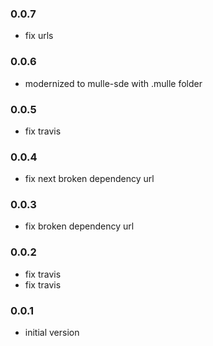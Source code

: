 ### 0.0.7

* fix urls

### 0.0.6

* modernized to mulle-sde with .mulle folder

### 0.0.5

* fix travis

### 0.0.4

* fix next broken dependency url

### 0.0.3

* fix broken dependency url

### 0.0.2

* fix travis
* fix travis

### 0.0.1

* initial version
